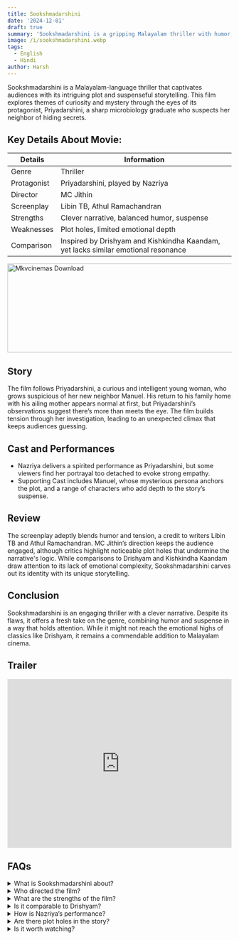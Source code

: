 ```yaml
---
title: Sookshmadarshini
date: '2024-12-01'
draft: true
summary: 'Sookshmadarshini is a gripping Malayalam thriller with humor, suspense, and a clever narrative. Discover this engaging story of mystery and curiosity.'
image: /i/sookshmadarshini.webp
tags:
  - English
  - Hindi
author: Harsh
---
```


Sookshmadarshini is a Malayalam-language thriller that captivates audiences with its intriguing plot and suspenseful storytelling. This film explores themes of curiosity and mystery through the eyes of its protagonist, Priyadarshini, a sharp microbiology graduate who suspects her neighbor of hiding secrets.

## Key Details About Movie:

| **Details** | **Information**                                                                    |
| ----------- | ---------------------------------------------------------------------------------- |
| Genre       | Thriller                                                                           |
| Protagonist | Priyadarshini, played by Nazriya                                                   |
| Director    | MC Jithin                                                                          |
| Screenplay  | Libin TB, Athul Ramachandran                                                       |
| Strengths   | Clever narrative, balanced humor, suspense                                         |
| Weaknesses  | Plot holes, limited emotional depth                                                |
| Comparison  | Inspired by Drishyam and Kishkindha Kaandam, yet lacks similar emotional resonance |

<a href="https://www.profitablecpmrate.com/zht8552qct?key=dd3a0d3c76c4f58956dd24d2605f1413">
  <img src="/mkvcinemas-btn.webp" alt="Mkvcinemas Download" width="600" height="200" loading="lazy">
</a>

## Story

The film follows Priyadarshini, a curious and intelligent young woman, who grows suspicious of her new neighbor Manuel. His return to his family home with his ailing mother appears normal at first, but Priyadarshini’s observations suggest there’s more than meets the eye. The film builds tension through her investigation, leading to an unexpected climax that keeps audiences guessing.

## Cast and Performances

- Nazriya delivers a spirited performance as Priyadarshini, but some viewers find her portrayal too detached to evoke strong empathy.
- Supporting Cast includes Manuel, whose mysterious persona anchors the plot, and a range of characters who add depth to the story’s suspense.

## Review

The screenplay adeptly blends humor and tension, a credit to writers Libin TB and Athul Ramachandran. MC Jithin’s direction keeps the audience engaged, although critics highlight noticeable plot holes that undermine the narrative's logic. While comparisons to Drishyam and Kishkindha Kaandam draw attention to its lack of emotional complexity, Sookshmadarshini carves out its identity with its unique storytelling.

## Conclusion

Sookshmadarshini is an engaging thriller with a clever narrative. Despite its flaws, it offers a fresh take on the genre, combining humor and suspense in a way that holds attention. While it might not reach the emotional highs of classics like Drishyam, it remains a commendable addition to Malayalam cinema.

## Trailer

<iframe width="100%" height="380" src="https://www.youtube.com/embed/IrkfzvO9LkE" title={title} frameborder="0" allow="accelerometer; autoplay; clipboard-write; encrypted-media; gyroscope; picture-in-picture; web-share" referrerpolicy="strict-origin-when-cross-origin" allowfullscreen loading="lazy"></iframe>

## FAQs

<details>
  <summary>What is Sookshmadarshini about?</summary>
  <p>It’s a thriller about a curious microbiology graduate who becomes suspicious of her neighbor’s behavior.</p>
</details>

<details>
  <summary>Who directed the film?</summary>
  <p>MC Jithin directed the movie.</p>
</details>

<details>
  <summary>What are the strengths of the film?</summary>
  <p>A clever narrative, suspenseful plot, and effective blend of humor and tension.</p>
</details>

<details>
  <summary>Is it comparable to Drishyam?</summary>
  <p>While it shares similarities, Sookshmadarshini lacks the emotional depth of Drishyam.</p>
</details>

<details>
  <summary>How is Nazriya’s performance?</summary>
  <p>Her portrayal is engaging but received mixed reviews due to limited emotional connection.</p>
</details>

<details>
  <summary>Are there plot holes in the story?</summary>
  <p>Yes, critics noted convenient twists that affect the film’s believability.</p>
</details>

<details>
  <summary>Is it worth watching?</summary>
  <p>Yes, it’s a solid thriller for fans of suspense and mystery.</p>
</details>
